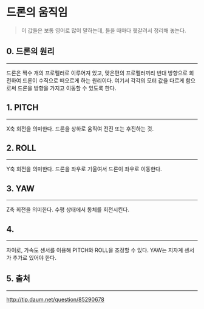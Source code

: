 # 드론의 움직임
> 이 값들은 보통 영어로 많이 말하는데, 들을 때마다 헷갈려서 정리해 놓는다.

## 0. 드론의 원리
-----------------

드론은 짝수 개의 프로펠러로 이루어져 있고, 맞은편의 프로펠러끼리 반대 방향으로 회전하여 드론이 수직으로 떠오르게 하는 원리이다.
여기서 각각의 모터 값을 다르게 함으로써 드론을 방향을 가지고 이동할 수 있도록 한다.

## 1. PITCH
------------
X축 회전을 의미한다.
드론을 상하로 움직여 전진 또는 후진하는 것.

## 2. ROLL
-----------
Y축 회전을 의미한다.
드론을 좌우로 기울여서 드론이 좌우로 이동한다.

## 3. YAW
----------
Z축 회전을 의미한다.
수평 상태에서 동체를 회전시킨다.

## 4.
------
자이로, 가속도 센서를 이용해 PITCH와 ROLL을 조정할 수 있다. YAW는 지자계 센서가 추가로 있어야 한다.

## 5. 출처
----------
http://tip.daum.net/question/85290678
